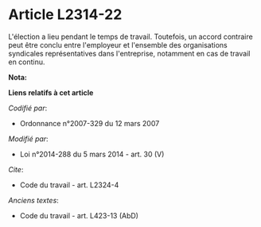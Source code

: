 # Article L2314-22

L'élection a lieu pendant le temps de travail. Toutefois, un accord contraire peut être conclu entre l'employeur et
l'ensemble des organisations syndicales représentatives dans l'entreprise, notamment en cas de travail en continu.

**Nota:**



**Liens relatifs à cet article**

_Codifié par_:

  - Ordonnance n°2007-329 du 12 mars 2007

_Modifié par_:

  - Loi n°2014-288 du 5 mars 2014 - art. 30 (V)

_Cite_:

  - Code du travail - art. L2324-4

_Anciens textes_:

  - Code du travail - art. L423-13 (AbD)
